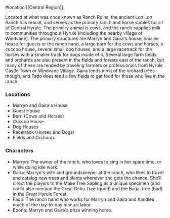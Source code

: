 #location [[Central Region]]

Located at what was once known as Ranch Ruins, the ancient Lon Lon Ranch has rebuilt, and serves as the primary ranch and horse stables for all of Central Hyrule. The primary animal is cows, and the ranch supplies milk to communities throughout Hyrule (including the nearby village of Windvane). The primary structures are Marryn and Gaira's house, smaller house for guests or the ranch hand, a large barn for the cows and horses, a cuccoo house, several small dog houses, and a large racetrack for the horses with a smaller track for dogs inside of it. Several large farm fields and orchards are also present in the fields and forests east of the ranch, but many of these are tended by traveling farmers or professionals from Hyrule Castle Town or Windvane Village. Gaira tends most of the orchard trees though, and Fado does tend a few fields to get food for those who live in the ranch.

### Locations

* Marryn and Gaira's House
* Guest House
* Barn (Cows and Horses)
* Cuccoo House
* Dog Houses
* Racetrack (Horses and Dogs)
* Fields and Orchards

### Characters

* Marryn: The owner of the ranch, who loves to sing in her spare time, or while doing idle work.
* Gaira: Marryn's wife and groundskeeper at the ranch, who likes to travel and catalog new trees and plants whenever she gets the chance. She'll direct the players to the Make Tree Sapling as a unique specimen (and could also mention the Great Deku Tree (good) and the Baga Tree (bad) in the Great Hyrule Forest.
* Fado: The ranch hand who works for Marryn and Gaira and handles much of the day-to-day manual labor.
* Epona: Marryn and Gaira's prize winning horse.
